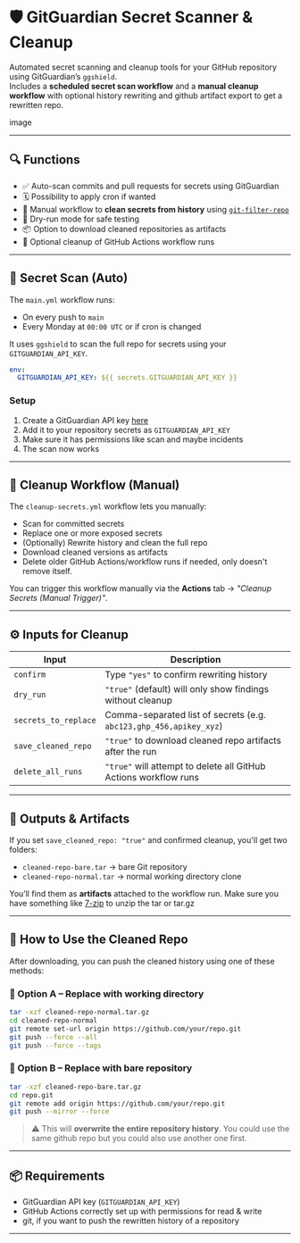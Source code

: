# 🛡️ GitGuardian Secret Scanner & Cleanup

Automated secret scanning and cleanup tools for your GitHub repository using GitGuardian’s `ggshield`.  
Includes a **scheduled secret scan workflow** and a **manual cleanup workflow** with optional history rewriting and github artifact export to get a rewritten repo.

image

---

## 🔍 Functions

- ✅ Auto-scan commits and pull requests for secrets using GitGuardian  
- 🗓️ Possibility to apply cron if wanted  
- 🧼 Manual workflow to **clean secrets from history** using [`git-filter-repo`](https://github.com/newren/git-filter-repo)
- 🧪 Dry-run mode for safe testing  
- 📦 Option to download cleaned repositories as artifacts  
- 🧹 Optional cleanup of GitHub Actions workflow runs

---

## 🚀 Secret Scan (Auto)

The `main.yml` workflow runs:

- On every push to `main`
- Every Monday at `00:00 UTC` or if cron is changed

It uses `ggshield` to scan the full repo for secrets using your `GITGUARDIAN_API_KEY`.

```yaml
env:
  GITGUARDIAN_API_KEY: ${{ secrets.GITGUARDIAN_API_KEY }}
```

### Setup

1. Create a GitGuardian API key [here](https://dashboard.gitguardian.com/settings/api/personal-access-tokens?id=true)
2. Add it to your repository secrets as `GITGUARDIAN_API_KEY`
3. Make sure it has permissions like scan and maybe incidents 
4. The scan now works

---

## 🧼 Cleanup Workflow (Manual)

The `cleanup-secrets.yml` workflow lets you manually:

- Scan for committed secrets  
- Replace one or more exposed secrets  
- (Optionally) Rewrite history and clean the full repo  
- Download cleaned versions as artifacts  
- Delete older GitHub Actions/workflow runs if needed, only doesn't remove itself.

You can trigger this workflow manually via the **Actions** tab → _"Cleanup Secrets (Manual Trigger)"_.

---

## ⚙️ Inputs for Cleanup

| Input                  | Description                                                                 |
|-----------------------|-----------------------------------------------------------------------------|
| `confirm`             | Type `"yes"` to confirm rewriting history                                    |
| `dry_run`             | `"true"` (default) will only show findings without cleanup                  |
| `secrets_to_replace`  | Comma-separated list of secrets (e.g. `abc123,ghp_456,apikey_xyz`)           |
| `save_cleaned_repo`   | `"true"` to download cleaned repo artifacts after the run                   |
| `delete_all_runs`     | `"true"` will attempt to delete all GitHub Actions workflow runs           |

---

## 🧾 Outputs & Artifacts

If you set `save_cleaned_repo: "true"` and confirmed cleanup, you'll get two folders:

- `cleaned-repo-bare.tar` → bare Git repository  
- `cleaned-repo-normal.tar` → normal working directory clone  

You’ll find them as **artifacts** attached to the workflow run.
Make sure you have something like [7-zip](https://www.7-zip.org/) to unzip the tar or tar.gz

---

## 🧠 How to Use the Cleaned Repo

After downloading, you can push the cleaned history using one of these methods:

### 🔁 Option A – Replace with working directory

```bash
tar -xzf cleaned-repo-normal.tar.gz
cd cleaned-repo-normal
git remote set-url origin https://github.com/your/repo.git
git push --force --all
git push --force --tags
```

### 🧱 Option B – Replace with bare repository

```bash
tar -xzf cleaned-repo-bare.tar.gz
cd repo.git
git remote add origin https://github.com/your/repo.git
git push --mirror --force
```

> ⚠️ This will **overwrite the entire repository history**. You could use the same github repo but you could also use another one first.

---

## 📦 Requirements

- GitGuardian API key (`GITGUARDIAN_API_KEY`)  
- GitHub Actions correctly set up with permissions for read & write
- git, if you want to push the rewritten history of a repository

---
